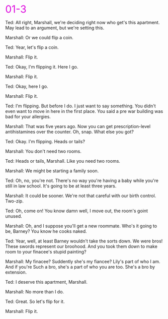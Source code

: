<font color="#dd00dd" size=6>01-3</font><br />


Ted:      All right, Marshall, we're deciding right now who get's this apartment.
          May lead to an argument, but we're setting this.

Marshall: Or we could flip a coin.

Ted:      Year, let's flip a coin.

Marshall: Flip it.

Ted:      Okay, I'm flipping it. Here I go.

Marshall: Flip it.

Ted:      Okay, here I go.

Marshall: Flip it.

Ted:      I'm flipping. But before I do. I just want to say something. You didn't even
          want to move in here in the first place. You said a pre war building was bad
          for your allergies.

Marshall: That was five years ago. Now you can get prescription-level antihistamines over
          the counter. Oh, snap. What else you got?

Ted:      Okay. I'm flipping. Heads or tails?

Marshall: You don't need two rooms.

Ted:      Heads or tails, Marshall. Like you need two rooms.

Marshall: We might be starting a family soon.

Ted:      Oh, no, you're not. There's no way you're having a baby while you're still in
          law school. It's going to be at least three years.

Marshall: It could be sooner. We're not that careful with our birth control. Two-zip.

Ted:      Oh, come on! You know damn well, I move out, the room's goint unused.

Marshall: Oh, and I suppose you'll get a new roommate. Who's it going to be, Barney? You
          know he cooks naked.

Ted:      Year, well, at least Barney wouldn't take the sorts down. We were bros! These
          swords represent our broohood. And you took them down to make room to your
          finacee's stupid painting?

Marshall: My finacee? Suddently she's my fiancee? Lily's part of who I am. And if you're
          Such a bro, she's a part of who you are too. She's a bro by extension.

Ted:      I deserve this apartment, Marshall.

Marshall: No more than I do.

Ted:      Great. So let's flip for it.

Marshall: Flip it.

